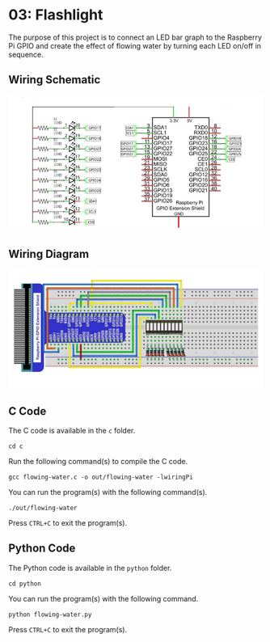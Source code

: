 # 03: Flashlight
The purpose of this project is to connect an LED bar graph to the Raspberry Pi GPIO and create the effect of flowing water by turning each LED on/off in sequence.

## Wiring Schematic
![Wiring Schematic](assets/schematic.png)

## Wiring Diagram
![Wiring Diagram](assets/diagram.png)

## C Code
The C code is available in the `c` folder.
```
cd c
```
Run the following command(s) to compile the C code.
```
gcc flowing-water.c -o out/flowing-water -lwiringPi
```
You can run the program(s) with the following command(s).
```
./out/flowing-water
```
Press `CTRL+C` to exit the program(s).

## Python Code
The Python code is available in the `python` folder.
```
cd python
```
You can run the program(s) with the following command.
```
python flowing-water.py
```
Press `CTRL+C` to exit the program(s).